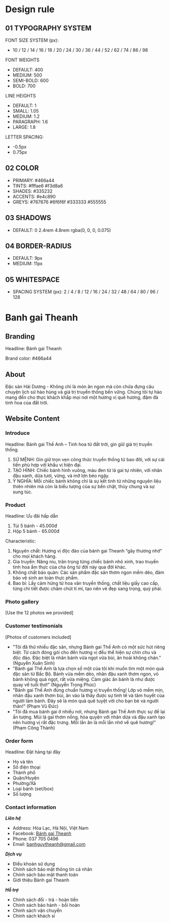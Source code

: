 # Design rule

## 01 TYPOGRAPHY SYSTEM

FONT SIZE SYSTEM (px):
- 10 / 12 / 14 / 16 / 18 / 20 / 24 / 30 / 36 / 44 / 52 / 62 / 74 / 86 / 98

FONT WEIGHTS
- DEFAULT: 400
- MEDIUM: 500
- SEMI-BOLD: 600
- BOLD: 700

LINE HEIGHTS
- DEFAULT: 1
- SMALL: 1.05
- MEDIUM: 1.2
- PARAGRAPH: 1.6
- LARGE: 1.8

LETTER SPACING:
- -0.5px
- 0.75px

## 02 COLOR

- PRIMARY: #466a44
- TINTS: #fffae6 #f3d8a6
- SHADES: #335232
- ACCENTS: #e4c890
- GREYS: #767676 #6f6f6f #333333 #555555

## 03 SHADOWS

- DEFAULT: 0 2.4rem 4.8rem rgba(0, 0, 0, 0.075)

## 04 BORDER-RADIUS

- DEFAULT: 9px
- MEDIUM: 11px

## 05 WHITESPACE

- SPACING SYSTEM (px):
  2 / 4 / 8 / 12 / 16 / 24 / 32 / 48 / 64 / 80 / 96 / 128

# Banh gai Theanh

## Branding

Headline: Bánh gai Theanh

Brand color: #466a44

## About

Đặc sản Hải Dương - Không chỉ là món ăn ngon mà còn chứa đựng câu chuyện lịch sử hào hùng và giá trị truyền thống bền vững. 
Chúng tôi tự hào mang đến cho thực khách khắp mọi nơi một hương vị quê hương, đậm đà tinh hoa của đất trời.

## Website Content

### Introduce

Headline: Bánh gai Thế Anh – Tinh hoa từ đất trời, gìn giữ giá trị truyền thống.

1. SỨ MỆNH: Gìn giữ trọn vẹn công thức truyền thống từ bao đời, với sự cải tiến phù hợp với khẩu vị hiện đại.
2. TẠO HÌNH: Chiếc bánh hình vuông, màu đen từ lá gai tự nhiên, với nhân đậu xanh, dừa tươi, vừng, và mỡ lợn béo ngậy.
3. Ý NGHĨA: Mỗi chiếc bánh không chỉ là sự kết tinh từ những nguyên liệu thiên nhiên mà còn là biểu tượng của sự bền chặt, thủy chung và sự sung túc.

### Product

Headline: Ưu đãi hấp dẫn

1. Túi 5 bánh - 45.000đ
2. Hộp 5 bánh - 65.000đ

Characteristic:

1. Nguyên chất: Hương vị độc đáo của bánh gai Theanh “gây thương nhớ” cho mọi khách hàng.
2. Gia truyền: Nâng niu, trân trọng từng chiếc bánh nhỏ xinh, trao truyền tinh hoa ẩm thực của cha ông từ đời này qua đời khác.
3. Không chất bảo quản: Các sản phẩm đặc sản thơm ngon mềm dẻo, đảm bảo vệ sinh an toàn thực phẩm.
4. Bao bì: Lấy cảm hứng từ hoa văn truyền thống, chất liệu giấy cao cấp, từng chi tiết được chăm chút tỉ mỉ, tạo nên vẻ đẹp sang trọng, quý phái.

### Photo gallery

[Use the 12 photos we provided]

### Customer testimonials

[Photos of customers included]

- "Tôi đã thử nhiều đặc sản, nhưng Bánh gai Thế Anh có một sức hút riêng biệt. Từ cách đóng gói cho đến hương vị đều thể hiện sự chỉn chu và độc đáo. Đặc biệt là nhân bánh vừa ngọt vừa bùi, ăn hoài không chán."
  (Nguyễn Xuân Sinh)
- "Bánh gai Thế Anh là lựa chọn số một của tôi khi muốn tìm một món quà đặc sản từ Bắc Bộ. Bánh vừa mềm dẻo, nhân đậu xanh thơm ngon, vỏ bánh không quá ngọt, rất vừa miệng. Cảm giác ăn bánh là như được quay về tuổi thơ!"
  (Nguyễn Trọng Phúc)
- "Bánh gai Thế Anh đúng chuẩn hương vị truyền thống! Lớp vỏ mềm mịn, nhân đậu xanh thơm bùi, ăn vào là thấy được sự tinh tế và tâm huyết của người làm bánh. Đây sẽ là món quà quê tuyệt vời cho bạn bè và người thân!"
  (Phạm Vũ Đức)
- "Tôi đã mua bánh gai ở nhiều nơi, nhưng Bánh gai Thế Anh thực sự để lại ấn tượng. Mùi lá gai thơm nồng, hòa quyện với nhân dừa và đậu xanh tạo nên hương vị rất đặc trưng. Mỗi lần ăn là mỗi lần nhớ về quê hương!"
  (Phạm Công Thành)

### Order form

Headline: Đặt hàng tại đây

- Họ và tên
- Số điện thoại
- Thành phố
- Quận/Huyện
- Phường/Xã
- Loại bánh (set/box)
- Số lượng

### Contact information

***Liên hệ*** 

- Address: Hòa Lạc, Hà Nội, Việt Nam
- Facebook: [Bánh gai Theanh](https://www.facebook.com/profile.php?id=61566200503856)
- Phone: 037 705 0496
- Email: banhguytheanh@gmail.com

***Dịch vụ***

- Điều khoản sử dụng
- Chính sách bảo mật thông tin cá nhân
- Chính sách bảo mật thanh toán
- Giới thiệu Bánh gai Theanh

***Hỗ trợ***

- Chính sách đổi - trả - hoàn tiền
- Chính sách bảo hành - bồi hoàn
- Chính sách vận chuyển
- Chính sách khách sỉ